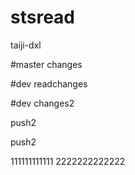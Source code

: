 # stsread
taiji-dxl

#master changes

#dev readchanges

#dev changes2

push2

push2

111111111111
2222222222222
